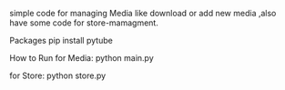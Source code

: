 

simple code for managing Media like download or add new media ,also have some code for store-mamagment.


Packages
pip install pytube


How to Run 
for Media:
python main.py

for Store:
python store.py
